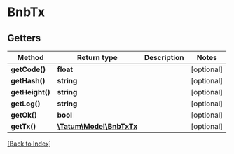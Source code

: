 # BnbTx

## Getters

Method | Return type | Description | Notes
------------ | ------------- | ------------- | -------------
**getCode()** | **float** |  | [optional]
**getHash()** | **string** |  | [optional]
**getHeight()** | **string** |  | [optional]
**getLog()** | **string** |  | [optional]
**getOk()** | **bool** |  | [optional]
**getTx()** | [**\Tatum\Model\BnbTxTx**](BnbTxTx.md) |  | [optional]

[[Back to Index]](../index.md)
